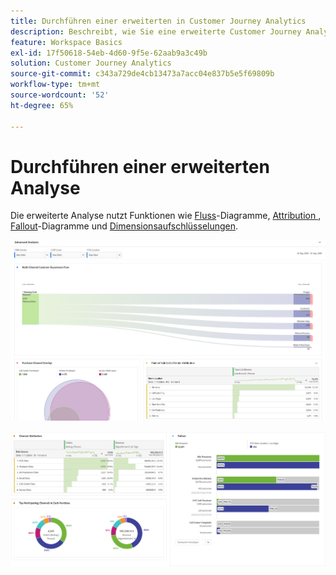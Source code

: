 ```yaml
---
title: Durchführen einer erweiterten in Customer Journey Analytics
description: Beschreibt, wie Sie eine erweiterte Customer Journey Analytics-Analyse in Arbeitsbereich durchführen können.
feature: Workspace Basics
exl-id: 17f50618-54eb-4d60-9f5e-62aab9a3c49b
solution: Customer Journey Analytics
source-git-commit: c343a729de4cb13473a7acc04e837b5e5f69809b
workflow-type: tm+mt
source-wordcount: '52'
ht-degree: 65%

---
```


# Durchführen einer erweiterten Analyse

Die erweiterte Analyse nutzt Funktionen wie [Fluss](/help/analysis-workspace/visualizations/c-flow/flow.md)-Diagramme, [Attribution ](/help/analysis-workspace/c-panels/attribution.md), [Fallout](/help/analysis-workspace/visualizations/fallout/fallout-flow.md)-Diagramme und [Dimensionsaufschlüsselungen](/help/components/dimensions/t-breakdown-fa.md).

![Erweiterte Analyse in einem Flussdiagramm angezeigt.](assets/cja-adv-analysis1.png)

![Mehrere Visualisierungsbeispiele, wie z. B. Donudt-, Venn- und gestapelte Balkendiagramme.](assets/cja-adv-analysis2.png)
